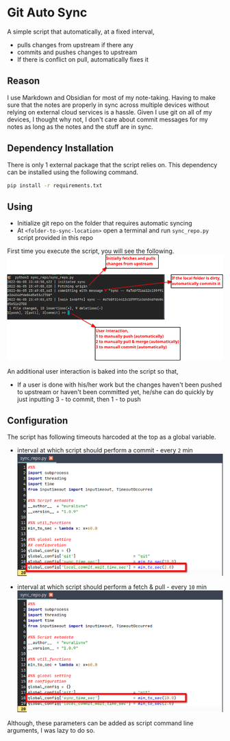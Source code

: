 # Git Auto Sync

A simple script that automatically, at a fixed interval,

- pulls changes from upstream if there any
- commits and pushes changes to upstream
- If there is conflict on pull, automatically fixes it

## Reason

I use Markdown and Obsidian for most of my note-taking. Having to make sure that the notes are properly in sync across multiple devices without relying on external cloud services is a hassle. Given I use git on all of my devices, I thought why not, I don't care about commit messages for my notes as long as the notes and the stuff are in sync.

## Dependency Installation

There is only 1 external package that the script relies on. This dependency can be installed using the following command.

```bash
pip install -r requirements.txt
```

## Using

- Initialize git repo on the folder that requires automatic syncing
- At `<folder-to-sync-location>` open a terminal and run `sync_repo.py` script provided in this repo

First time you execute the script, you will see the following.
![first_time_execution](resources/Pasted%20image%2020220605235648.png)

An additional user interaction is baked into the script so that,

- If a user is done with his/her work but the changes haven't been pushed to upstream or haven't been committed yet, he/she can do quickly by just inputting 3 - to commit, then 1 - to push

## Configuration

The script has following timeouts harcoded at the top as a global variable.

- interval at which script should perform a commit - every `2` min
![commit_interval_loc](resources/Pasted%20image%2020220606000450.png)

- interval at which script should perform a fetch & pull - every `10` min
![fetch_interval_loc](resources/Pasted%20image%2020220606000522.png)

Although, these parameters can be added as script command line arguments, I was lazy to do so.
